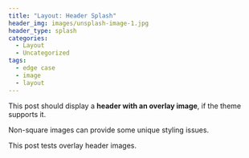 ```yaml
---
title: "Layout: Header Splash"
header_img: images/unsplash-image-1.jpg
header_type: splash
categories:
  - Layout
  - Uncategorized
tags:
  - edge case
  - image
  - layout
---
```


This post should display a **header with an overlay image**, if the theme supports it.

Non-square images can provide some unique styling issues.

This post tests overlay header images.